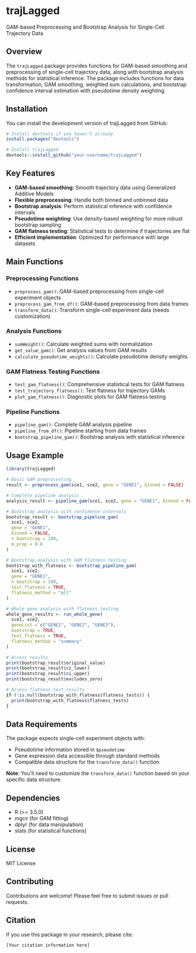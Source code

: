 # trajLagged

GAM-based Preprocessing and Bootstrap Analysis for Single-Cell Trajectory Data

## Overview

The `trajLagged` package provides functions for GAM-based smoothing and preprocessing of single-cell trajectory data, along with bootstrap analysis methods for statistical inference. The package includes functions for data transformation, GAM smoothing, weighted sum calculations, and bootstrap confidence interval estimation with pseudotime density weighting.

## Installation

You can install the development version of trajLagged from GitHub:

```r
# Install devtools if you haven't already
install.packages("devtools")

# Install trajLagged
devtools::install_github("your-username/trajLagged")
```

## Key Features

- **GAM-based smoothing**: Smooth trajectory data using Generalized Additive Models
- **Flexible preprocessing**: Handle both binned and unbinned data
- **Bootstrap analysis**: Perform statistical inference with confidence intervals
- **Pseudotime weighting**: Use density-based weighting for more robust bootstrap sampling
- **GAM flatness testing**: Statistical tests to determine if trajectories are flat
- **Efficient implementation**: Optimized for performance with large datasets

## Main Functions

### Preprocessing Functions

- `preprocess_gam()`: GAM-based preprocessing from single-cell experiment objects
- `preprocess_gam_from_df()`: GAM-based preprocessing from data frames
- `transform_data()`: Transform single-cell experiment data (needs customization)

### Analysis Functions

- `sumWeight()`: Calculate weighted sums with normalization
- `get_value_gam()`: Get analysis values from GAM results
- `calculate_pseudotime_weights()`: Calculate pseudotime density weights

### GAM Flatness Testing Functions

- `test_gam_flatness()`: Comprehensive statistical tests for GAM flatness
- `test_trajectory_flatness()`: Test flatness for trajectory GAMs
- `plot_gam_flatness()`: Diagnostic plots for GAM flatness testing

### Pipeline Functions

- `pipeline_gam()`: Complete GAM analysis pipeline
- `pipeline_from_df()`: Pipeline starting from data frames
- `bootstrap_pipeline_gam()`: Bootstrap analysis with statistical inference

## Usage Example

```r
library(trajLagged)

# Basic GAM preprocessing
result <- preprocess_gam(sce1, sce2, gene = "GENE1", binned = FALSE)

# Complete pipeline analysis
analysis_result <- pipeline_gam(sce1, sce2, gene = "GENE1", binned = FALSE)

# Bootstrap analysis with confidence intervals
bootstrap_result <- bootstrap_pipeline_gam(
  sce1, sce2,
  gene = "GENE1",
  binned = FALSE,
  n_bootstrap = 100,
  m_prop = 0.8
)

# Bootstrap analysis with GAM flatness testing
bootstrap_with_flatness <- bootstrap_pipeline_gam(
  sce1, sce2,
  gene = "GENE1",
  n_bootstrap = 100,
  test_flatness = TRUE,
  flatness_method = "all"
)

# Whole gene analysis with flatness testing
whole_gene_results <- run_whole_gene(
  sce1, sce2,
  geneList = c("GENE1", "GENE2", "GENE3"),
  bootstrap = TRUE,
  test_flatness = TRUE,
  flatness_method = "summary"
)

# Access results
print(bootstrap_result$original_value)
print(bootstrap_result$ci_lower)
print(bootstrap_result$ci_upper)
print(bootstrap_result$excludes_zero)

# Access flatness test results
if (!is.null(bootstrap_with_flatness$flatness_tests)) {
  print(bootstrap_with_flatness$flatness_tests)
}
```

## Data Requirements

The package expects single-cell experiment objects with:
- Pseudotime information stored in `$pseudotime`
- Gene expression data accessible through standard methods
- Compatible data structure for the `transform_data()` function

**Note**: You'll need to customize the `transform_data()` function based on your specific data structure.

## Dependencies

- R (>= 3.5.0)
- mgcv (for GAM fitting)
- dplyr (for data manipulation)
- stats (for statistical functions)

## License

MIT License

## Contributing

Contributions are welcome! Please feel free to submit issues or pull requests.

## Citation

If you use this package in your research, please cite:

```
[Your citation information here]
``` 